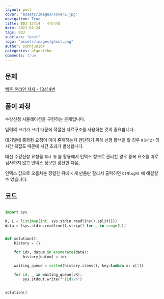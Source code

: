 ```yaml
---
layout: post
cover: "assets/images/cover2.jpg"
navigation: True
title: BOJ 13414 - 수강신청
date: 2021-01-24
tags: BOJ
subclass: "post"
logo: "assets/images/ghost.png"
author: sohnjunior
categories: algorithm
comments: true
---
```


## 문제

[백준 온라인 저지 - 13414번](https://www.acmicpc.net/problem/13414)

## 풀이 과정

수강신청 시뮬레이션을 구현하는 문제입니다.

입력의 크기가 크기 때문에 적절한 자료구조를 사용하는 것이 중요합니다.

대기열에 중복된 요청이 이미 존재하는지 판단하기 위해 선형 탐색을 할 경우 `O(N^2)` 의 시간 복잡도 때문에 시간 초과가 발생합니다.

대신 수강신청 요청을 `해시 맵` 을 활용해서 인덱스 정보로 관리할 경우 중복 요소를 따로 검사하지 않고 인덱스 정보만 갱신한 다음,

인덱스 값으로 오름차순 정렬한 뒤에 `K` 개 만큼만 잘라서 출력하면 `O(NlogN)` 에 해결할 수 있습니다.

## 코드

```python

import sys

K, L = list(map(int, sys.stdin.readline().split()))
data = [sys.stdin.readline().strip() for _ in range(L)]


def solution():
    history = {}

    for idx, datum in enumerate(data):
        history[datum] = idx

    waiting_queue = sorted(history.items(), key=lambda x: x[1])

    for id, _ in waiting_queue[:K]:
        sys.stdout.write(f"{id}\n")


solution()

```
